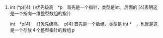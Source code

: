 1. int (*p)[4]: 	()优先级高　*p　首先是一个指针，类型是int，后面的 [4]表明这是一个指向一维整型数组的指针

   int　*p[4]: 　[]优先级高，　p[4] 首先是一个数组，类型是 int *　，也就是这是一个存放４个整型指针的数组ｐ